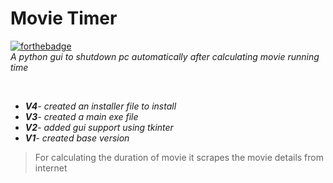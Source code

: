 # Movie Timer
[![forthebadge](https://forthebadge.com/images/badges/fo-real.svg)](https://forthebadge.com)<br>
<i>
A python gui to shutdown pc automatically after calculating movie running time
</i>

<br>
<i>
  
* <b>V4</b>-  created an installer file to install
* <b>V3</b>-  created a main exe file
* <b>V2</b>-  added gui support using tkinter
* <b>V1</b>-  created base version
  </i>


>For calculating the duration of movie it scrapes the movie details from internet
